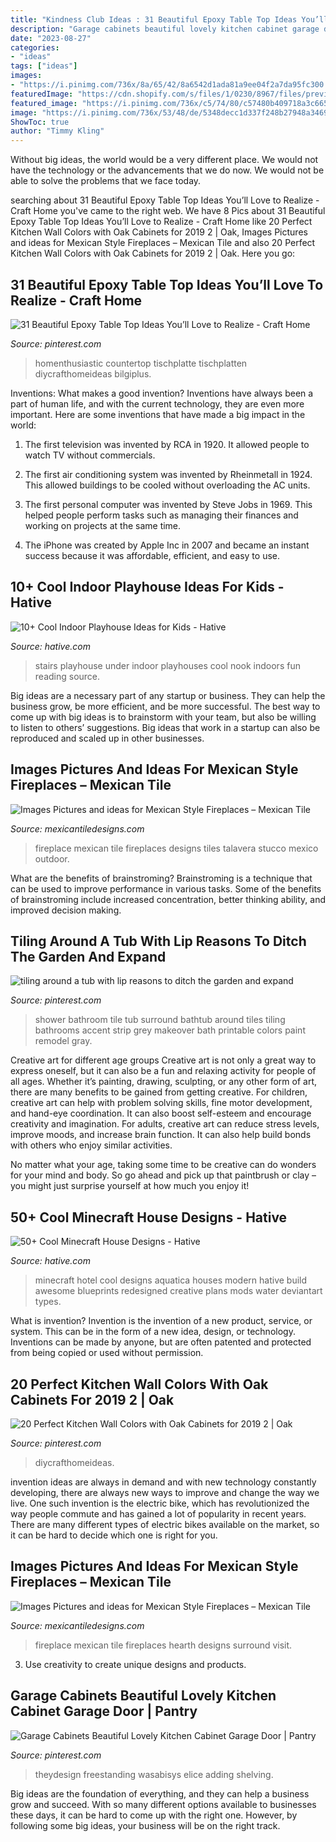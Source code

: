 ```yaml
---
title: "Kindness Club Ideas : 31 Beautiful Epoxy Table Top Ideas You’ll Love To Realize"
description: "Garage cabinets beautiful lovely kitchen cabinet garage door"
date: "2023-08-27"
categories:
- "ideas"
tags: ["ideas"]
images:
- "https://i.pinimg.com/736x/8a/65/42/8a6542d1ada81a9ee04f2a7da95fc300.jpg"
featuredImage: "https://cdn.shopify.com/s/files/1/0230/8967/files/preview-full-fireplace_simpson_large.jpg?v=1507054106"
featured_image: "https://i.pinimg.com/736x/c5/74/80/c57480b409718a3c665f43db12cf8fda.jpg"
image: "https://i.pinimg.com/736x/53/48/de/5348decc1d337f248b27948a346992d0.jpg"
ShowToc: true
author: "Timmy Kling"
---
```



Without big ideas, the world would be a very different place. We would not have the technology or the advancements that we do now. We would not be able to solve the problems that we face today.

	

		
searching about 31 Beautiful Epoxy Table Top Ideas You’ll Love to Realize - Craft Home you've came to the right web. We have 8 Pics about 31 Beautiful Epoxy Table Top Ideas You’ll Love to Realize - Craft Home like 20 Perfect Kitchen Wall Colors with Oak Cabinets for 2019 2 | Oak, Images Pictures and ideas for Mexican Style Fireplaces – Mexican Tile and also 20 Perfect Kitchen Wall Colors with Oak Cabinets for 2019 2 | Oak. Here you go:
		
    
## 31 Beautiful Epoxy Table Top Ideas You’ll Love To Realize - Craft Home

<img loading=lazy src="https://i.pinimg.com/736x/8a/65/42/8a6542d1ada81a9ee04f2a7da95fc300.jpg" onerror="this.onerror=null;this.src='https://tse3.mm.bing.net/th?id=OIP.rlnP5rh8JW5UXjz05TngiAHaJ3&amp;pid=15.1';" alt="31 Beautiful Epoxy Table Top Ideas You’ll Love to Realize - Craft Home">

_Source: pinterest.com_

>homenthusiastic countertop tischplatte tischplatten diycrafthomeideas bilgiplus. 

	

Inventions: What makes a good invention?
Inventions have always been a part of human life, and with the current technology, they are even more important. Here are some inventions that have made a big impact in the world:
1. The first television was invented by RCA in 1920. It allowed people to watch TV without commercials.

2. The first air conditioning system was invented by Rheinmetall in 1924. This allowed buildings to be cooled without overloading the AC units.

3. The first personal computer was invented by Steve Jobs in 1969. This helped people perform tasks such as managing their finances and working on projects at the same time.

4. The iPhone was created by Apple Inc in 2007 and became an instant success because it was affordable, efficient, and easy to use.

    
## 10+ Cool Indoor Playhouse Ideas For Kids - Hative

<img loading=lazy src="https://hative.com/wp-content/uploads/2014/11/indoor-playhouse/4-playhouses-under-the-stairs.jpg" onerror="this.onerror=null;this.src='https://tse3.mm.bing.net/th?id=OIP.PsFTSX0obXmlBrZAT7mlmQHaJ4&amp;pid=15.1';" alt="10+ Cool Indoor Playhouse Ideas for Kids - Hative">

_Source: hative.com_

>stairs playhouse under indoor playhouses cool nook indoors fun reading source. 

	

Big ideas are a necessary part of any startup or business. They can help the business grow, be more efficient, and be more successful. The best way to come up with big ideas is to brainstorm with your team, but also be willing to listen to others’ suggestions. Big ideas that work in a startup can also be reproduced and scaled up in other businesses.

    
## Images Pictures And Ideas For Mexican Style Fireplaces – Mexican Tile

<img loading=lazy src="https://cdn.shopify.com/s/files/1/0230/8967/files/preview-full-fireplace_simpson_large.jpg?v=1507054106" onerror="this.onerror=null;this.src='https://tse2.mm.bing.net/th?id=OIP.sIt2HaoMU3a3SFprb16JdQAAAA&amp;pid=15.1';" alt="Images Pictures and ideas for Mexican Style Fireplaces – Mexican Tile">

_Source: mexicantiledesigns.com_

>fireplace mexican tile fireplaces designs tiles talavera stucco mexico outdoor. 

	

What are the benefits of brainstroming?
Brainstroming is a technique that can be used to improve performance in various tasks. Some of the benefits of brainstroming include increased concentration, better thinking ability, and improved decision making.

    
## Tiling Around A Tub With Lip Reasons To Ditch The Garden And Expand

<img loading=lazy src="https://i.pinimg.com/736x/c5/74/80/c57480b409718a3c665f43db12cf8fda.jpg" onerror="this.onerror=null;this.src='https://tse3.mm.bing.net/th?id=OIP.9VZE9Qcb_-3VKEyMi3r6PQHaLH&amp;pid=15.1';" alt="tiling around a tub with lip reasons to ditch the garden and expand">

_Source: pinterest.com_

>shower bathroom tile tub surround bathtub around tiles tiling bathrooms accent strip grey makeover bath printable colors paint remodel gray. 

	

Creative art for different age groups
Creative art is not only a great way to express oneself, but it can also be a fun and relaxing activity for people of all ages. Whether it’s painting, drawing, sculpting, or any other form of art, there are many benefits to be gained from getting creative.
For children, creative art can help with problem solving skills, fine motor development, and hand-eye coordination. It can also boost self-esteem and encourage creativity and imagination. For adults, creative art can reduce stress levels, improve moods, and increase brain function. It can also help build bonds with others who enjoy similar activities.

No matter what your age, taking some time to be creative can do wonders for your mind and body. So go ahead and pick up that paintbrush or clay – you might just surprise yourself at how much you enjoy it!

    
## 50+ Cool Minecraft House Designs - Hative

<img loading=lazy src="https://hative.com/wp-content/uploads/2014/02/minecraft-houses/minecraft-aquatica-hotel-43.jpg" onerror="this.onerror=null;this.src='https://tse1.mm.bing.net/th?id=OIP.MfY2se3GDoY0RYCeSse6PwHaEL&amp;pid=15.1';" alt="50+ Cool Minecraft House Designs - Hative">

_Source: hative.com_

>minecraft hotel cool designs aquatica houses modern hative build awesome blueprints redesigned creative plans mods water deviantart types. 

	

What is invention?
Invention is the invention of a new product, service, or system. This can be in the form of a new idea, design, or technology. Inventions can be made by anyone, but are often patented and protected from being copied or used without permission.

    
## 20 Perfect Kitchen Wall Colors With Oak Cabinets For 2019 2 | Oak

<img loading=lazy src="https://i.pinimg.com/736x/53/48/de/5348decc1d337f248b27948a346992d0.jpg" onerror="this.onerror=null;this.src='https://tse4.mm.bing.net/th?id=OIP.XJ1k2zTtIOmRrc-dhgJWQgHaJ3&amp;pid=15.1';" alt="20 Perfect Kitchen Wall Colors with Oak Cabinets for 2019 2 | Oak">

_Source: pinterest.com_

>diycrafthomeideas. 

	

invention ideas are always in demand and with new technology constantly developing, there are always new ways to improve and change the way we live. One such invention is the electric bike, which has revolutionized the way people commute and has gained a lot of popularity in recent years. There are many different types of electric bikes available on the market, so it can be hard to decide which one is right for you.

    
## Images Pictures And Ideas For Mexican Style Fireplaces – Mexican Tile

<img loading=lazy src="https://cdn.shopify.com/s/files/1/0230/8967/files/fireplace_1_large.jpg?v=1514913274" onerror="this.onerror=null;this.src='https://tse1.mm.bing.net/th?id=OIP.eSEgK5Amgku6SeAtA7xUmAHaFj&amp;pid=15.1';" alt="Images Pictures and ideas for Mexican Style Fireplaces – Mexican Tile">

_Source: mexicantiledesigns.com_

>fireplace mexican tile fireplaces hearth designs surround visit. 

	

3. Use creativity to create unique designs and products.

    
## Garage Cabinets Beautiful Lovely Kitchen Cabinet Garage Door | Pantry

<img loading=lazy src="https://i.pinimg.com/736x/3a/68/0f/3a680f981afc6cd08b278f8c98bb8a56.jpg" onerror="this.onerror=null;this.src='https://tse2.mm.bing.net/th?id=OIP.IlFSIxymIWMCW2cxx9q6fQHaLF&amp;pid=15.1';" alt="Garage Cabinets Beautiful Lovely Kitchen Cabinet Garage Door | Pantry">

_Source: pinterest.com_

>theydesign freestanding wasabisys elice adding shelving. 

	

Big ideas are the foundation of everything, and they can help a business grow and succeed. With so many different options available to businesses these days, it can be hard to come up with the right one. However, by following some big ideas, your business will be on the right track.

